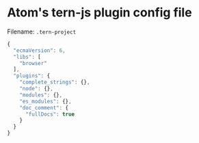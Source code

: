 
# Atom's tern-js plugin config file

Filename: `.tern-project`

```js
{
  "ecmaVersion": 6,
  "libs": [
    "browser"
  ],
  "plugins": {
    "complete_strings": {},
    "node": {},
    "modules": {},
    "es_modules": {},
    "doc_comment": {
      "fullDocs": true
    }
  }
}
```
